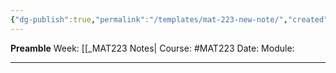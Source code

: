 ```yaml
---
{"dg-publish":true,"permalink":"/templates/mat-223-new-note/","created":"2024-01-10T00:41:29.028-05:00","updated":"2024-01-15T22:41:56.292-05:00"}
---
```


**Preamble**
Week: [[_MAT223 Notes|
Course: #MAT223
Date: 
Module: 

---
# 
